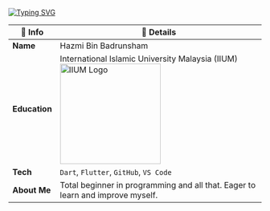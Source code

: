 [![Typing SVG](https://readme-typing-svg.herokuapp.com?font=Fira+Code&pause=1000&color=F7F7F7&width=435&lines=Welcome+brother%2Fsister)](https://git.io/typing-svg)

| 🧾 Info        | 💬 Details                                                                 |
|---------------|----------------------------------------------------------------------------|
| **Name**      | Hazmi Bin Badrunsham                                                       |
| **Education** | International Islamic University Malaysia (IIUM) <br><img src="https://office.iium.edu.my/ocap/wp-content/uploads/sites/2/2025/07/Official_Logo_IIUM_Kanan_BlackText.png" alt="IIUM Logo" width="200"/>                          |
| **Tech**      | `Dart`, `Flutter`, `GitHub`, `VS Code`                                     |
| **About Me**  |Total beginner in programming and all that. Eager to learn and improve myself. |
